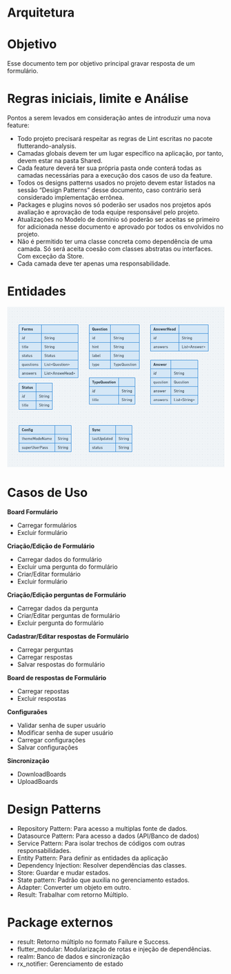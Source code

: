 # Arquitetura

# Objetivo

Esse documento tem por objetivo principal gravar resposta de um formulário.

# Regras iniciais, limite e Análise

Pontos a serem levados em consideração antes de introduzir uma nova feature:

- Todo projeto precisará respeitar as regras de Lint escritas no pacote flutterando-analysis.
- Camadas globais devem ter um lugar específico na aplicação, por tanto, devem estar na pasta Shared.
- Cada feature deverá ter sua própria pasta onde conterá todas as camadas necessárias para a execução dos casos de uso da feature.
- Todos os designs patterns usados no projeto devem estar listados na sessão “Design Patterns” desse documento, caso contrário será considerado implementação errônea.
- Packages e plugins novos só poderão ser usados nos projetos após avaliação e aprovação de toda equipe responsável pelo projeto.
- Atualizações no Modelo de domínio só poderão ser aceitas se primeiro for adicionada nesse documento e aprovado por todos os envolvidos no projeto.
- Não é permitido ter uma classe concreta como dependência de uma camada. Só será aceita coesão com classes abstratas ou interfaces. Com exceção da Store.
- Cada camada deve ter apenas uma responsabilidade.

# Entidades

![image](github/images/entities.png)

# Casos de Uso
**Board Formulário**
- Carregar formulários
- Excluir formulário

**Criação/Edição de Formulário**
- Carregar dados do formulário
- Excluir uma pergunta do formulário 
- Criar/Editar formulário
- Excluir formulário

**Criação/Edição perguntas de Formulário**
- Carregar dados da pergunta
- Criar/Editar perguntas de formulário
- Excluir pergunta do formulário

**Cadastrar/Editar respostas de Formulário**
- Carregar perguntas
- Carregar respostas
- Salvar respostas do formulário

**Board de respostas de Formulário**
- Carregar repostas
- Excluir respostas

**Configuraões**
- Validar senha de super usuário
- Modificar senha de super usuário
- Carregar configurações
- Salvar configurações

**Sincronização**
- DownloadBoards
- UploadBoards

# Design Patterns

- Repository Pattern: Para acesso a multiplas fonte de dados.
- Datasource Pattern: Para acesso a dados (API/Banco de dados)
- Service Pattern: Para isolar trechos de códigos com outras responsabilidades.
- Entity Pattern: Para definir as entidades da aplicação
- Dependency Injection: Resolver dependências das classes.
- Store: Guardar e mudar estados.
- State pattern: Padrão que auxilia no gerenciamento estados.
- Adapter: Converter um objeto em outro.
- Result: Trabalhar com retorno Múltiplo.

# Package externos

- result: Retorno múltiplo no formato Failure e Success.
- flutter_modular: Modularização de rotas e injeção de dependências.
- realm: Banco de dados e sincronização
- rx_notifier: Gerenciamento de estado
